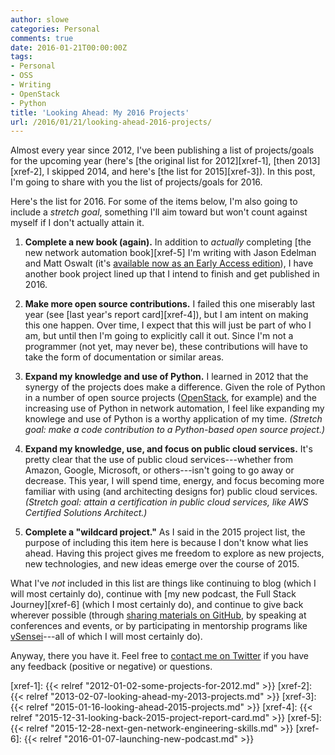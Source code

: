 ```yaml
---
author: slowe
categories: Personal
comments: true
date: 2016-01-21T00:00:00Z
tags:
- Personal
- OSS
- Writing
- OpenStack
- Python
title: 'Looking Ahead: My 2016 Projects'
url: /2016/01/21/looking-ahead-2016-projects/
---
```


Almost every year since 2012, I've been publishing a list of projects/goals for the upcoming year (here's [the original list for 2012][xref-1], [then 2013][xref-2], I skipped 2014, and here's [the list for 2015][xref-3]). In this post, I'm going to share with you the list of projects/goals for 2016.

Here's the list for 2016. For some of the items below, I'm also going to include a _stretch goal_, something I'll aim toward but won't count against myself if I don't actually attain it.

1. **Complete a new book (again).** In addition to _actually_ completing [the new network automation book][xref-5] I'm writing with Jason Edelman and Matt Oswalt (it's [available now as an Early Access edition][link-1]), I have another book project lined up that I intend to finish and get published in 2016.

2. **Make more open source contributions.** I failed this one miserably last year (see [last year's report card][xref-4]), but I am intent on making this one happen. Over time, I expect that this will just be part of who I am, but until then I'm going to explicitly call it out. Since I'm not a programmer (not yet, may never be), these contributions will have to take the form of documentation or similar areas.

3. **Expand my knowledge and use of Python.** I learned in 2012 that the synergy of the projects does make a difference. Given the role of Python in a number of open source projects ([OpenStack][link-2], for example) and the increasing use of Python in network automation, I feel like expanding my knowlege and use of Python is a worthy application of my time. _(Stretch goal: make a code contribution to a Python-based open source project.)_

4. **Expand my knowledge, use, and focus on public cloud services.** It's pretty clear that the use of public cloud services---whether from Amazon, Google, Microsoft, or others---isn't going to go away or decrease. This year, I will spend time, energy, and focus becoming more familiar with using (and architecting designs for) public cloud services. _(Stretch goal: attain a certification in public cloud services, like AWS Certified Solutions Architect.)_

5. **Complete a "wildcard project."** As I said in the 2015 project list, the purpose of including this item here is because I don't know what lies ahead. Having this project gives me freedom to explore as new projects, new technologies, and new ideas emerge over the course of 2015.

What I've _not_ included in this list are things like continuing to blog (which I will most certainly do), continue with [my new podcast, the Full Stack Journey][xref-6] (which I most certainly do), and continue to give back wherever possible (through [sharing materials on GitHub][link-3], by speaking at conferences and events, or by participating in mentorship programs like [vSensei][link-4]---all of which I will most certainly do).

Anyway, there you have it. Feel free to [contact me on Twitter][link-5] if you have any feedback (positive or negative) or questions.


[link-1]: http://shop.oreilly.com/product/0636920042082.do
[link-2]: http://www.openstack.org/
[link-3]: https://github.com/lowescott
[link-4]: http://vsensei.expert/index.html
[link-5]: https://twitter.com/scott_lowe
[xref-1]: {{< relref "2012-01-02-some-projects-for-2012.md" >}}
[xref-2]: {{< relref "2013-02-07-looking-ahead-my-2013-projects.md" >}}
[xref-3]: {{< relref "2015-01-16-looking-ahead-2015-projects.md" >}}
[xref-4]: {{< relref "2015-12-31-looking-back-2015-project-report-card.md" >}}
[xref-5]: {{< relref "2015-12-28-next-gen-network-engineering-skills.md" >}}
[xref-6]: {{< relref "2016-01-07-launching-new-podcast.md" >}}
